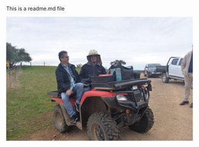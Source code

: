 This is a readme.md file

![alt text](https://github.com/csedenia/F2023_Labs/blob/master/src/myImgs/Vineyard2019.jpg "Title")